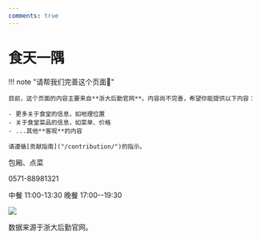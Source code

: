```yaml
---
comments: true
---
```

# 食天一隅

!!! note "请帮我们完善这个页面🙏"

    目前，这个页面的内容主要来自**浙大后勤官网**。内容尚不完善，希望你能提供以下内容：

    - 更多关于食堂的信息，如地理位置
    - 关于食堂菜品的信息，如菜单、价格
    - ...其他**客观**的内容

    请遵循[贡献指南]("/contribution/")的指示。

包厢、点菜

0571-88981321

中餐 11:00-13:30
晚餐 17:00--19:30



![](/img/zjg_shitianyiyu.jpg)

数据来源于浙大后勤官网。
